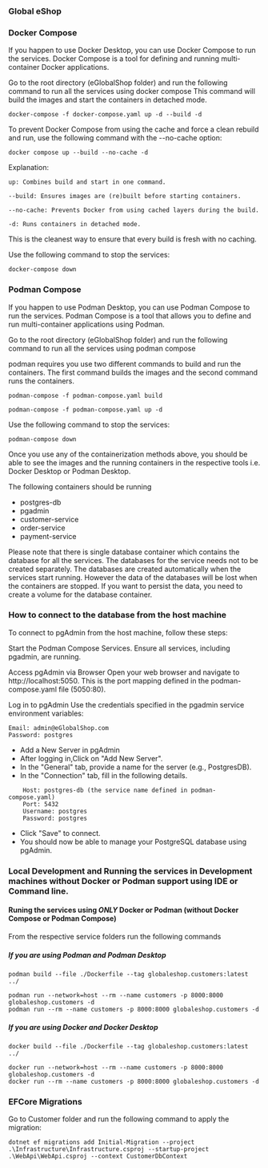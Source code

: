 ### Global eShop

### Docker Compose

If you happen to use Docker Desktop, you can use Docker Compose to run the services. Docker Compose is a tool for
defining and running multi-container Docker applications.

Go to the root directory (eGlobalShop folder) and run the following command to run all the services using docker compose
This command will build the images and start the containers in detached mode.

    docker-compose -f docker-compose.yaml up -d --build -d

To prevent Docker Compose from using the cache and force a clean rebuild and run, use the following command with the
--no-cache option:

    docker compose up --build --no-cache -d

Explanation:

    up: Combines build and start in one command.

    --build: Ensures images are (re)built before starting containers.

    --no-cache: Prevents Docker from using cached layers during the build.

    -d: Runs containers in detached mode.

This is the cleanest way to ensure that every build is fresh with no caching.

Use the following command to stop the services:

```
docker-compose down
```

### Podman Compose

If you happen to use Podman Desktop, you can use Podman Compose to run the services. Podman Compose is a tool that
allows you to define and run multi-container applications using Podman.

Go to the root directory (eGlobalShop folder) and run the following command to run all the services using podman compose

podman requires you use two different commands to build and run the containers. The first command builds the images and
the second command runs the containers.

    podman-compose -f podman-compose.yaml build

    podman-compose -f podman-compose.yaml up -d

Use the following command to stop the services:

    podman-compose down

Once you use any of the containerization methods above, you should be able to see the images and the running containers
in the respective tools i.e. Docker Desktop or Podman Desktop.

The following containers should be running

- postgres-db
- pgadmin
- customer-service
- order-service
- payment-service

Please note that there is single database container which contains the database for all the services. The databases for
the service needs not to be created separately. The databases are created automatically when the services start running.
However the data of the databases will be lost when the containers are stopped. If you want to persist the data, you
need to create a volume for the database container.

### How to connect to the database from the host machine

To connect to pgAdmin from the host machine, follow these steps:

Start the Podman Compose Services. Ensure all services, including pgadmin, are running.

Access pgAdmin via Browser
Open your web browser and navigate to http://localhost:5050. This is the port mapping defined in the podman-compose.yaml
file (5050:80).

Log in to pgAdmin
Use the credentials specified in the pgadmin service environment variables:

```
Email: admin@eGlobalShop.com
Password: postgres

```

* Add a New Server in pgAdmin
* After logging in,Click on "Add New Server".
* In the "General" tab, provide a name for the server (e.g., PostgresDB).
* In the "Connection" tab, fill in the following details.

```
    Host: postgres-db (the service name defined in podman-compose.yaml)
    Port: 5432
    Username: postgres
    Password: postgres
```

* Click "Save" to connect.
* You should now be able to manage your PostgreSQL database using pgAdmin.

### Local Development and Running the services in Development machines without Docker or Podman support using IDE or Command line.

#### Runing the services using *ONLY* Docker or Podman (without Docker Compose or Podman Compose)

From the respective service folders run the following commands

##### If you are using Podman and Podman Desktop

```
podman build --file ./Dockerfile --tag globaleshop.customers:latest ../

podman run --network=host --rm --name customers -p 8000:8000 globaleshop.customers -d
podman run --rm --name customers -p 8000:8000 globaleshop.customers -d
```

##### If you are using Docker and Docker Desktop

```
docker build --file ./Dockerfile --tag globaleshop.customers:latest ../

docker run --network=host --rm --name customers -p 8000:8000 globaleshop.customers -d
docker run --rm --name customers -p 8000:8000 globaleshop.customers -d
```

### EFCore Migrations

Go to Customer folder and run the following command to apply the migration:

```
dotnet ef migrations add Initial-Migration --project .\Infrastructure\Infrastructure.csproj --startup-project .\WebApi\WebApi.csproj --context CustomerDbContext
```